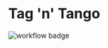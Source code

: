 # Tag 'n' Tango

![workflow badge](https://github.com/Batchbase2/Batchbase2/actions/workflows/main.yml/badge.svg)
